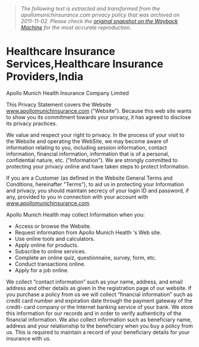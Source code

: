 > *The following text is extracted and transformed from the apollomunichinsurance.com privacy policy that was archived on 2011-11-02. Please check the [original snapshot on the Wayback Machine](https://web.archive.org/web/20111102145904id_/http%3A//www.apollomunichinsurance.com/privacy-policy.aspx) for the most accurate reproduction.*

# Healthcare Insurance Services,Healthcare Insurance Providers,India

Apollo Munich Health Insurance Company Limited

This Privacy Statement covers the Website www.apollomunichinsurance.com ("Website"). Because this web site wants to show you its commitment towards your privacy, it has agreed to disclose its privacy practices.

We value and respect your right to privacy. In the process of your visit to the Website and operating the WebSite, we may become aware of information relating to you, including session information, contact information, financial information, information that is of a personal, confidential nature, etc. ("Information"). We are strongly committed to protecting your privacy online and have taken steps to protect Information.

If you are a Customer (as defined in the Website General Terms and Conditions, hereinafter "Terms"), to aid us in protecting your Information and privacy, you should maintain secrecy of your login ID and password, if any, provided to you in connection with your account with www.apollomunichinsurance.com.

Apollo Munich Health may collect Information when you:

  * Access or browse the Website.
  * Request information from Apollo Munich Health 's Web site.
  * Use online tools and calculators.
  * Apply online for products.
  * Subscribe to online services.
  * Complete an online quiz, questionnaire, survey, form, etc.
  * Conduct transactions online.
  * Apply for a job online.



We collect “contact information” such as your name, address, and email address and other details as given in the registration page of our website. If you purchase a policy from us we will collect “financial information” such as credit card number and expiration date through the payment gateway of the credit- card company or the Internet banking service of your bank. We store this information for our records and in order to verify authenticity of the financial information. We also collect information such as beneficiary name, address and your relationship to the beneficiary when you buy a policy from us. This is required to maintain a record of your beneficiary details for your insurance with us.
